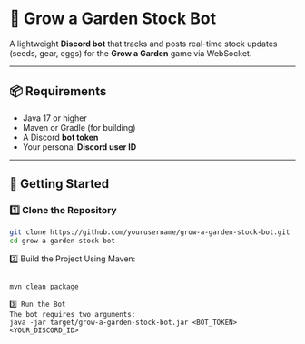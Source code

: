 # 🌿 Grow a Garden Stock Bot

A lightweight **Discord bot** that tracks and posts real-time stock updates (seeds, gear, eggs) for the **Grow a Garden** game via WebSocket.

---

## 📦 Requirements

- Java 17 or higher
- Maven or Gradle (for building)
- A Discord **bot token**
- Your personal **Discord user ID**

---

## 🚀 Getting Started

### 1️⃣ Clone the Repository

```bash
git clone https://github.com/yourusername/grow-a-garden-stock-bot.git
cd grow-a-garden-stock-bot
```
2️⃣ Build the Project
Using Maven:

```bash

mvn clean package
```

```
3️⃣ Run the Bot
The bot requires two arguments:
java -jar target/grow-a-garden-stock-bot.jar <BOT_TOKEN> <YOUR_DISCORD_ID>
```

